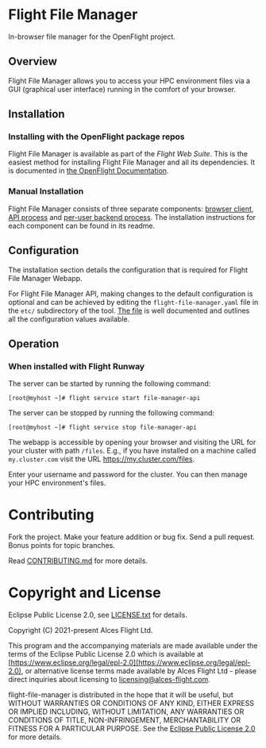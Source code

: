 # Flight File Manager

In-browser file manager for the OpenFlight project.

## Overview

Flight File Manager allows you to access your HPC environment files via a GUI
(graphical user interface) running in the comfort of your browser.

## Installation

### Installing with the OpenFlight package repos

Flight File Manager is available as part of the *Flight Web Suite*.  This is
the easiest method for installing Flight File Manager and all its
dependencies.  It is documented in [the OpenFlight
Documentation](https://docs.openflighthpc.org/hpc_environment_usage/flight_overview/installing_flight_user_suite/).

### Manual Installation

Flight File Manager consists of three separate components: [browser
client](client), [API process](api) and [per-user backend process](backend).
The installation instructions for each component can be found in its readme.

## Configuration

The installation section details the configuration that is required for Flight
File Manager Webapp.

For Flight File Manager API, making changes to the default configuration is
optional and can be achieved by editing the `flight-file-manager.yaml` file in
the `etc/` subdirectory of the tool.  [The file](etc/flight-file-manager.yaml)
is well documented and outlines all the configuration values available.

## Operation

### When installed with Flight Runway

The server can be started by running the following command:

```
[root@myhost ~]# flight service start file-manager-api
```

The server can be stopped by running the following command:

```
[root@myhost ~]# flight service stop file-manager-api
```

The webapp is accessible by
opening your browser and visiting the URL for your cluster with path `/files`.
E.g., if you have installed on a machine called `my.cluster.com` visit the URL
https://my.cluster.com/files.

Enter your username and password for the cluster.  You can then manage your
HPC environment's files.


# Contributing

Fork the project. Make your feature addition or bug fix. Send a pull
request. Bonus points for topic branches.

Read [CONTRIBUTING.md](CONTRIBUTING.md) for more details.

# Copyright and License

Eclipse Public License 2.0, see [LICENSE.txt](LICENSE.txt) for details.

Copyright (C) 2021-present Alces Flight Ltd.

This program and the accompanying materials are made available under
the terms of the Eclipse Public License 2.0 which is available at
[https://www.eclipse.org/legal/epl-2.0](https://www.eclipse.org/legal/epl-2.0),
or alternative license terms made available by Alces Flight Ltd -
please direct inquiries about licensing to
[licensing@alces-flight.com](mailto:licensing@alces-flight.com).

flight-file-manager is distributed in the hope that it will be
useful, but WITHOUT WARRANTIES OR CONDITIONS OF ANY KIND, EITHER
EXPRESS OR IMPLIED INCLUDING, WITHOUT LIMITATION, ANY WARRANTIES OR
CONDITIONS OF TITLE, NON-INFRINGEMENT, MERCHANTABILITY OR FITNESS FOR
A PARTICULAR PURPOSE. See the [Eclipse Public License 2.0](https://opensource.org/licenses/EPL-2.0) for more
details.
